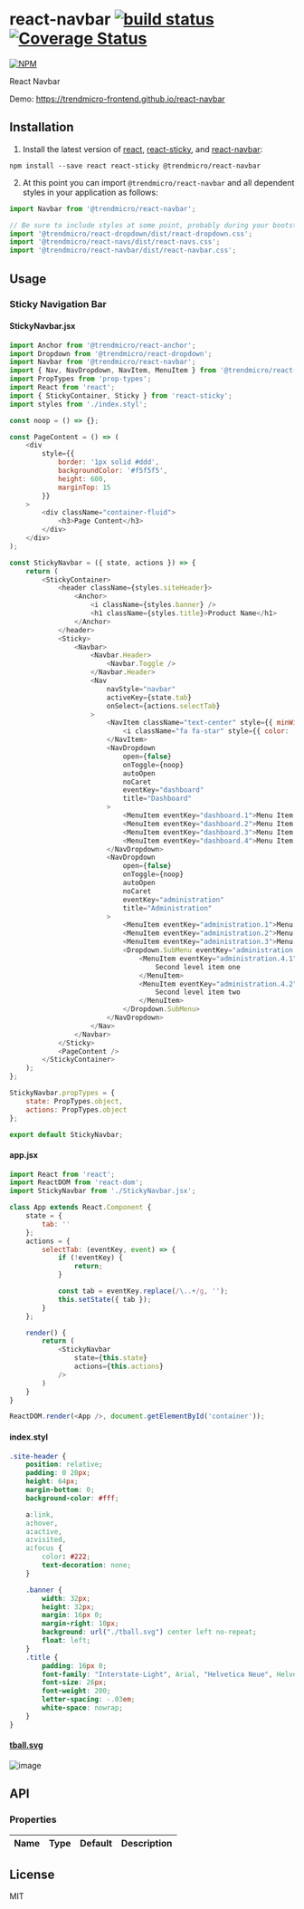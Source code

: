 # react-navbar [![build status](https://travis-ci.org/trendmicro-frontend/react-navbar.svg?branch=master)](https://travis-ci.org/trendmicro-frontend/react-navbar) [![Coverage Status](https://coveralls.io/repos/github/trendmicro-frontend/react-navbar/badge.svg?branch=master)](https://coveralls.io/github/trendmicro-frontend/react-navbar?branch=master)

[![NPM](https://nodei.co/npm/@trendmicro/react-navbar.png?downloads=true&stars=true)](https://nodei.co/npm/@trendmicro/react-navbar/)

React Navbar

Demo: https://trendmicro-frontend.github.io/react-navbar

## Installation

1. Install the latest version of [react](https://github.com/facebook/react), [react-sticky](https://github.com/captivationsoftware/react-sticky), and [react-navbar](https://github.com/trendmicro-frontend/react-navbar):

  ```
  npm install --save react react-sticky @trendmicro/react-navbar
  ```

2. At this point you can import `@trendmicro/react-navbar` and all dependent styles in your application as follows:

  ```js
  import Navbar from '@trendmicro/react-navbar';

  // Be sure to include styles at some point, probably during your bootstraping
  import '@trendmicro/react-dropdown/dist/react-dropdown.css';
  import '@trendmicro/react-navs/dist/react-navs.css';
  import '@trendmicro/react-navbar/dist/react-navbar.css';
  ```

## Usage

### Sticky Navigation Bar

#### StickyNavbar.jsx
```js
import Anchor from '@trendmicro/react-anchor';
import Dropdown from '@trendmicro/react-dropdown';
import Navbar from '@trendmicro/react-navbar';
import { Nav, NavDropdown, NavItem, MenuItem } from '@trendmicro/react-navs';
import PropTypes from 'prop-types';
import React from 'react';
import { StickyContainer, Sticky } from 'react-sticky';
import styles from './index.styl';

const noop = () => {};

const PageContent = () => (
    <div
        style={{
            border: '1px solid #ddd',
            backgroundColor: '#f5f5f5',
            height: 600,
            marginTop: 15
        }}
    >
        <div className="container-fluid">
            <h3>Page Content</h3>
        </div>
    </div>
);

const StickyNavbar = ({ state, actions }) => {
    return (
        <StickyContainer>
            <header className={styles.siteHeader}>
                <Anchor>
                    <i className={styles.banner} />
                    <h1 className={styles.title}>Product Name</h1>
                </Anchor>
            </header>
            <Sticky>
                <Navbar>
                    <Navbar.Header>
                        <Navbar.Toggle />
                    </Navbar.Header>
                    <Nav
                        navStyle="navbar"
                        activeKey={state.tab}
                        onSelect={actions.selectTab}
                    >
                        <NavItem className="text-center" style={{ minWidth: 72 }}>
                            <i className="fa fa-star" style={{ color: '#fff' }} />
                        </NavItem>
                        <NavDropdown
                            open={false}
                            onToggle={noop}
                            autoOpen
                            noCaret
                            eventKey="dashboard"
                            title="Dashboard"
                        >
                            <MenuItem eventKey="dashboard.1">Menu Item 1</MenuItem>
                            <MenuItem eventKey="dashboard.2">Menu Item 2</MenuItem>
                            <MenuItem eventKey="dashboard.3">Menu Item 3</MenuItem>
                            <MenuItem eventKey="dashboard.4">Menu Item 4</MenuItem>
                        </NavDropdown>
                        <NavDropdown
                            open={false}
                            onToggle={noop}
                            autoOpen
                            noCaret
                            eventKey="administration"
                            title="Administration"
                        >
                            <MenuItem eventKey="administration.1">Menu Item 1</MenuItem>
                            <MenuItem eventKey="administration.2">Menu Item 2</MenuItem>
                            <MenuItem eventKey="administration.3">Menu Item 3</MenuItem>
                            <Dropdown.SubMenu eventKey="administration.4" title="Menu item 4" onSelect={actions.selectTab}>
                                <MenuItem eventKey="administration.4.1">
                                    Second level item one
                                </MenuItem>
                                <MenuItem eventKey="administration.4.2">
                                    Second level item two
                                </MenuItem>
                            </Dropdown.SubMenu>
                        </NavDropdown>
                    </Nav>
                </Navbar>
            </Sticky>
            <PageContent />
        </StickyContainer>
    );
};

StickyNavbar.propTypes = {
    state: PropTypes.object,
    actions: PropTypes.object
};

export default StickyNavbar;
```

#### app.jsx
```js
import React from 'react';
import ReactDOM from 'react-dom';
import StickyNavbar from './StickyNavbar.jsx';

class App extends React.Component {
    state = {
        tab: ''
    };
    actions = {
        selectTab: (eventKey, event) => {
            if (!eventKey) {
                return;
            }

            const tab = eventKey.replace(/\..+/g, '');
            this.setState({ tab });
        }
    };

    render() {
        return (
            <StickyNavbar
                state={this.state}
                actions={this.actions}
            />
        )
    }
}

ReactDOM.render(<App />, document.getElementById('container'));
```

#### index.styl
```css
.site-header {
    position: relative;
    padding: 0 20px;
    height: 64px;
    margin-bottom: 0;
    background-color: #fff;

    a:link,
    a:hover,
    a:active,
    a:visited,
    a:focus {
        color: #222;
        text-decoration: none;
    }

    .banner {
        width: 32px;
        height: 32px;
        margin: 16px 0;
        margin-right: 10px;
        background: url("./tball.svg") center left no-repeat;
        float: left;
    }
    .title {
        padding: 16px 0;
        font-family: "Interstate-Light", Arial, "Helvetica Neue", Helvetica, sans-serif;
        font-size: 26px;
        font-weight: 200;
        letter-spacing: -.03em;
        white-space: nowrap;
    }
}
```

#### [tball.svg](examples/tball.svg?raw=true)

![image](https://cloud.githubusercontent.com/assets/447801/24544119/b27ce2ba-1634-11e7-984d-aa58ca6c5934.png)

## API

### Properties

Name | Type | Default | Description 
:--- | :--- | :------ | :----------

## License

MIT
